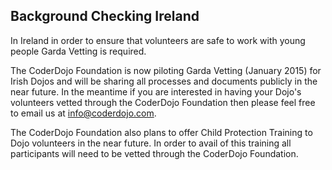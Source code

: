 ## Background Checking Ireland

In Ireland in order to ensure that volunteers are safe to work with
young people Garda Vetting is required.

The CoderDojo Foundation is now piloting Garda Vetting (January 2015)
for Irish Dojos and will be sharing all processes and documents publicly
in the near future. In the meantime if you are interested in having your
Dojo's volunteers vetted through the CoderDojo Foundation then please
feel free to email us at info@coderdojo.com.

The CoderDojo Foundation also plans to offer Child Protection Training
to Dojo volunteers in the near future. In order to avail of this
training all participants will need to be vetted through the CoderDojo
Foundation.
